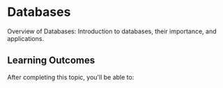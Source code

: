 # Databases

Overview of Databases: Introduction to databases, their importance, and applications.

## Learning Outcomes

After completing this topic, you'll be able to: